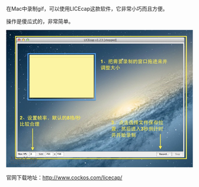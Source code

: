 在Mac中录制gif，可以使用LICEcap这款软件，它非常小巧而且方便。

操作是傻瓜式的，非常简单。

![](https://raw.githubusercontent.com/937447974/Blog/master/Resources/2015112401.jpg)

官网下载地址：http://www.cockos.com/licecap/